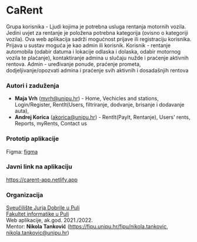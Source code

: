 # CaRent
Grupa korisnika -  Ljudi kojima je potrebna usluga rentanja motornih vozila. Jedini uvjet za rentanje je položena potrebna kategorija (ovisno o kategoriji vozila).
Ova web aplikacija sadrži  mogućnost prijave ili registraciju korisnika. Prijava u sustav moguća je kao admin ili korisnik.
Korisnik - rentanje automobila (odabir datuma i lokacije odlaska i dolaska, odabir motornog vozila te plaćanje), kontaktiranje admina u slučaju nužde i praćenje aktivnih rentova. 
Admin - uređivanje ponude, praćenje prometa, dodjeljivanje/opozvati admina i praćenje svih aktivnih i dosadašnjih rentova

### Autori i zaduženja

-   **Maja Vrh** (mvrh@unipu.hr) - Home, Vechicles and stations, Login/Register,  RentIt(Users, filtriranje, dodvanje, brisanje i dodavanje auta),
-   **Andrej Korica** (akorica@unipu.hr) - RentIt(PayIt, Rentanje), Users' rents, Reports, myRents, Contact us

### Prototip aplikacije

Figma: [figma](https://www.figma.com/proto/AeO8ecdIRp7g7Kw8sJLLmk/CaRent?node-id=2%3A2&scaling=min-zoom&page-id=0%3A1&starting-point-node-id=2%3A2&show-proto-sidebar=1)

### Javni link na aplikaciju

https://carent-app.netlify.app

### Organizacija

[Sveučilište Jurja Dobrile u Puli](http://www.unipu.hr/)  
[Fakultet informatike u Puli](https://fipu.unipu.hr/)  
Web aplikacije, ak.god. 2021./2022.  
Mentor: **Nikola Tanković** (https://fipu.unipu.hr/fipu/nikola.tankovic, nikola.tankovic@unipu.hr)